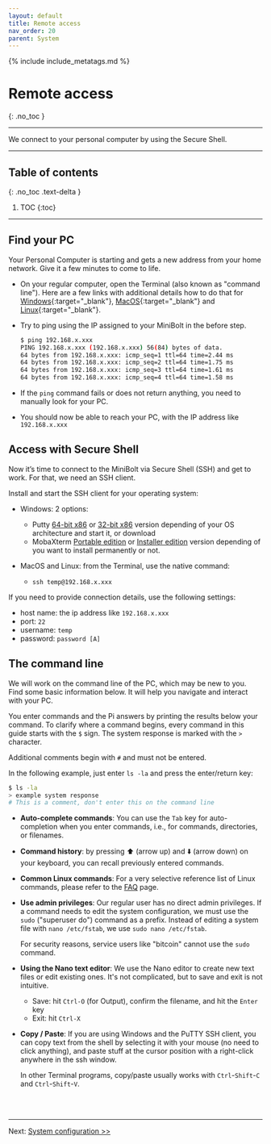```yaml
---
layout: default
title: Remote access
nav_order: 20
parent: System
---
```

<!-- markdownlint-disable MD014 MD022 MD025 MD033 MD040 -->
{% include include_metatags.md %}

# Remote access

{: .no_toc }

---

We connect to your personal computer by using the Secure Shell.

---

## Table of contents
{: .no_toc .text-delta }

1. TOC
{:toc}

---

## Find your PC

Your Personal Computer is starting and gets a new address from your home network.
Give it a few minutes to come to life.

* On your regular computer, open the Terminal (also known as "command line").
  Here are a few links with additional details how to do that for [Windows](https://www.computerhope.com/issues/chusedos.htm){:target="_blank"}, [MacOS](https://macpaw.com/how-to/use-terminal-on-mac){:target="_blank"} and [Linux](https://www.howtogeek.com/140679/beginner-geek-how-to-start-using-the-linux-terminal/){:target="_blank"}.

* Try to ping using the IP assigned to your MiniBolt in the before step.

  ```sh
  $ ping 192.168.x.xxx
  PING 192.168.x.xxx (192.168.x.xxx) 56(84) bytes of data.
  64 bytes from 192.168.x.xxx: icmp_seq=1 ttl=64 time=2.44 ms
  64 bytes from 192.168.x.xxx: icmp_seq=2 ttl=64 time=1.75 ms
  64 bytes from 192.168.x.xxx: icmp_seq=3 ttl=64 time=1.61 ms
  64 bytes from 192.168.x.xxx: icmp_seq=4 ttl=64 time=1.58 ms
  ```

* If the `ping` command fails or does not return anything, you need to manually look for your PC.

* You should now be able to reach your PC, with the IP address like `192.168.x.xxx`

## Access with Secure Shell

Now it’s time to connect to the MiniBolt via Secure Shell (SSH) and get to work.
For that, we need an SSH client.

Install and start the SSH client for your operating system:

* Windows: 2 options:

  * Putty [64-bit x86](https://the.earth.li/~sgtatham/putty/latest/w64/putty.exe) or [32-bit x86](https://the.earth.li/~sgtatham/putty/latest/w32/putty.exe) version depending of your OS architecture and start it, or download
  * MobaXterm [Portable edition](https://download.mobatek.net/2232022120824733/MobaXterm_Portable_v22.3.zip) or [Installer edition](https://download.mobatek.net/2232022120824733/MobaXterm_Installer_v22.3.zip) version depending of you want to install permanently or not.

* MacOS and Linux: from the Terminal, use the native command:
  * `ssh temp@192.168.x.xxx`

If you need to provide connection details, use the following settings:

* host name: the ip address like `192.168.x.xxx`
* port: `22`
* username: `temp`
* password:  `password [A]`

## The command line

We will work on the command line of the PC, which may be new to you.
Find some basic information below.
It will help you navigate and interact with your PC.

You enter commands and the Pi answers by printing the results below your command.
To clarify where a command begins, every command in this guide starts with the `$` sign. The system response is marked with the `>` character.

Additional comments begin with `#` and must not be entered.

In the following example, just enter `ls -la` and press the enter/return key:

  ```sh
  $ ls -la
  > example system response
  # This is a comment, don't enter this on the command line
  ```

* **Auto-complete commands**:
  You can use the `Tab` key for auto-completion when you enter commands, i.e., for commands, directories, or filenames.

* **Command history**:
  by pressing ⬆️ (arrow up) and ⬇️ (arrow down) on your keyboard, you can recall previously entered commands.

* **Common Linux commands**:
  For a very selective reference list of Linux commands, please refer to the [FAQ](../faq.md) page.

* **Use admin privileges**:
  Our regular user has no direct admin privileges.
  If a command needs to edit the system configuration, we must use the `sudo` ("superuser do") command as a prefix.
  Instead of editing a system file with `nano /etc/fstab`, we use `sudo nano /etc/fstab`.

  For security reasons, service users like "bitcoin" cannot use the `sudo` command.

* **Using the Nano text editor**:
  We use the Nano editor to create new text files or edit existing ones.
  It's not complicated, but to save and exit is not intuitive.

  * Save: hit `Ctrl-O` (for Output), confirm the filename, and hit the `Enter` key
  * Exit: hit `Ctrl-X`

* **Copy / Paste**:
  If you are using Windows and the PuTTY SSH client, you can copy text from the shell by selecting it with your mouse (no need to click anything), and paste stuff at the cursor position with a right-click anywhere in the ssh window.

  In other Terminal programs, copy/paste usually works with `Ctrl`-`Shift`-`C` and `Ctrl`-`Shift`-`V`.

<br /><br />

---

Next: [System configuration >>](configuration.md)
